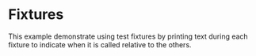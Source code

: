 # Fixtures

This example demonstrate using test fixtures by printing text during each fixture to indicate when it is called relative to the others.
